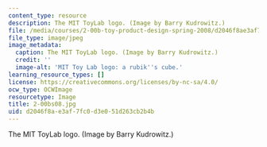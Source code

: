 ```yaml
---
content_type: resource
description: The MIT ToyLab logo. (Image by Barry Kudrowitz.)
file: /media/courses/2-00b-toy-product-design-spring-2008/d2046f8ae3af7fc0d3e051d263cb2b4b_2-00bs08.jpg
file_type: image/jpeg
image_metadata:
  caption: The MIT ToyLab logo. (Image by Barry Kudrowitz.)
  credit: ''
  image-alt: 'MIT Toy Lab logo: a rubik''s cube.'
learning_resource_types: []
license: https://creativecommons.org/licenses/by-nc-sa/4.0/
ocw_type: OCWImage
resourcetype: Image
title: 2-00bs08.jpg
uid: d2046f8a-e3af-7fc0-d3e0-51d263cb2b4b
---
```

The MIT ToyLab logo. (Image by Barry Kudrowitz.)